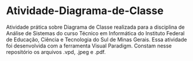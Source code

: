 # Atividade-Diagrama-de-Classe
Atividade prática sobre Diagrama de Classe realizada para a disciplina de Análise de Sistemas do curso Técnico em Informática do Instituto Federal de Educação, Ciência e Tecnologia do Sul de Minas Gerais.
Essa atividade foi desenvolvida com a ferramenta Visual Paradigm.
Constam nesse repositório os arquivos .vpd, .jpeg e .pdf.
